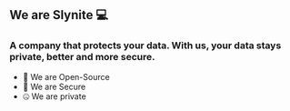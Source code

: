 ## We are Slynite 💻

### A company that protects your data. With us, your data stays private, better and more secure.

- 📖 We are Open-Source
- 🔐 We are Secure
- 🤐 We are private
